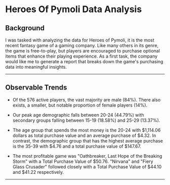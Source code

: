 
# Heroes Of Pymoli Data Analysis

## Background 

I was tasked with analyzing the data for Heroes of Pymoli, it is the most recent fantasy game of a gaming company. Like many others in its genre, the game is free-to-play, but players are encouraged to purchase optional items that enhance their playing experience. As a first task, the company would like me to generate a report that breaks down the game's purchasing data into meaningful insights.

-----

## Observable Trends

* Of the 576 active players, the vast majority are male (84%). There also exists, a smaller, but notable proportion of female players (14%).

* Our peak age demographic falls between 20-24 (44.79%) with secondary groups falling between 15-19 (18.58%) and 25-29 (13.37%). 

* The age group that spends the most money is the 20-24 with $1,114.06 dollars as total purchase value and an average purchase of $4.32. In contrast, the demographic group that has the highest average purchase is the 35-39 with $4.76 and a total purchase value of $147.67. 

* The most profitable game was "Oathbreaker, Last Hope of the Breaking Storm" with a Total Purchase Value of $50.76. "Nirvana" and "Fiery Glass Crusader" followed closely with a Total Purchase Value of $44.10 and $41.22 respectively.


-----



